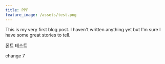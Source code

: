 ```yaml
---
title: PPP
feature_image: /assets/test.png
---
```


This is my very first blog post. I haven't written anything yet but I'm sure I have some great stories to tell.

폰트 테스트

change 7
